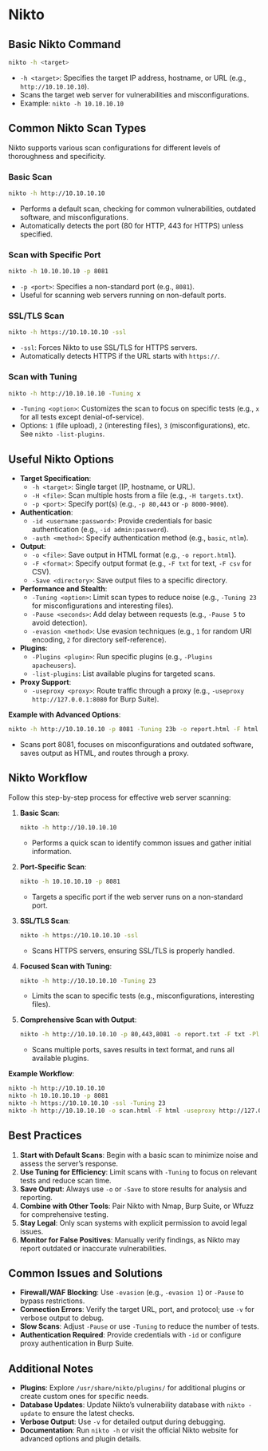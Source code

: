 # Nikto

## Basic Nikto Command

```bash
nikto -h <target>
```

- `-h <target>`: Specifies the target IP address, hostname, or URL (e.g., `http://10.10.10.10`).
- Scans the target web server for vulnerabilities and misconfigurations.
- Example: `nikto -h 10.10.10.10`

## Common Nikto Scan Types

Nikto supports various scan configurations for different levels of thoroughness and specificity.

### Basic Scan

```bash
nikto -h http://10.10.10.10
```

- Performs a default scan, checking for common vulnerabilities, outdated software, and misconfigurations.
- Automatically detects the port (80 for HTTP, 443 for HTTPS) unless specified.

### Scan with Specific Port

```bash
nikto -h 10.10.10.10 -p 8081
```

- `-p <port>`: Specifies a non-standard port (e.g., `8081`).
- Useful for scanning web servers running on non-default ports.

### SSL/TLS Scan

```bash
nikto -h https://10.10.10.10 -ssl
```

- `-ssl`: Forces Nikto to use SSL/TLS for HTTPS servers.
- Automatically detects HTTPS if the URL starts with `https://`.

### Scan with Tuning

```bash
nikto -h http://10.10.10.10 -Tuning x
```

- `-Tuning <option>`: Customizes the scan to focus on specific tests (e.g., `x` for all tests except denial-of-service).
- Options: `1` (file upload), `2` (interesting files), `3` (misconfigurations), etc. See `nikto -list-plugins`.

## Useful Nikto Options

- **Target Specification**:
  - `-h <target>`: Single target (IP, hostname, or URL).
  - `-H <file>`: Scan multiple hosts from a file (e.g., `-H targets.txt`).
  - `-p <port>`: Specify port(s) (e.g., `-p 80,443` or `-p 8000-9000`).
- **Authentication**:
  - `-id <username:password>`: Provide credentials for basic authentication (e.g., `-id admin:password`).
  - `-auth <method>`: Specify authentication method (e.g., `basic`, `ntlm`).
- **Output**:
  - `-o <file>`: Save output in HTML format (e.g., `-o report.html`).
  - `-F <format>`: Specify output format (e.g., `-F txt` for text, `-F csv` for CSV).
  - `-Save <directory>`: Save output files to a specific directory.
- **Performance and Stealth**:
  - `-Tuning <option>`: Limit scan types to reduce noise (e.g., `-Tuning 23` for misconfigurations and interesting files).
  - `-Pause <seconds>`: Add delay between requests (e.g., `-Pause 5` to avoid detection).
  - `-evasion <method>`: Use evasion techniques (e.g., `1` for random URI encoding, `2` for directory self-reference).
- **Plugins**:
  - `-Plugins <plugin>`: Run specific plugins (e.g., `-Plugins apacheusers`).
  - `-list-plugins`: List available plugins for targeted scans.
- **Proxy Support**:
  - `-useproxy <proxy>`: Route traffic through a proxy (e.g., `-useproxy http://127.0.0.1:8080` for Burp Suite).

**Example with Advanced Options**:

```bash
nikto -h http://10.10.10.10 -p 8081 -Tuning 23b -o report.html -F html -useproxy http://127.0.0.1:8080
```

- Scans port 8081, focuses on misconfigurations and outdated software, saves output as HTML, and routes through a proxy.

## Nikto Workflow

Follow this step-by-step process for effective web server scanning:

1. **Basic Scan**:

   ```bash
   nikto -h http://10.10.10.10
   ```

   - Performs a quick scan to identify common issues and gather initial information.

2. **Port-Specific Scan**:

   ```bash
   nikto -h 10.10.10.10 -p 8081
   ```

   - Targets a specific port if the web server runs on a non-standard port.

3. **SSL/TLS Scan**:

   ```bash
   nikto -h https://10.10.10.10 -ssl
   ```

   - Scans HTTPS servers, ensuring SSL/TLS is properly handled.

4. **Focused Scan with Tuning**:

   ```bash
   nikto -h http://10.10.10.10 -Tuning 23
   ```

   - Limits the scan to specific tests (e.g., misconfigurations, interesting files).

5. **Comprehensive Scan with Output**:

   ```bash
   nikto -h http://10.10.10.10 -p 80,443,8081 -o report.txt -F txt -Plugins all
   ```

   - Scans multiple ports, saves results in text format, and runs all available plugins.

**Example Workflow**:

```bash
nikto -h http://10.10.10.10
nikto -h 10.10.10.10 -p 8081
nikto -h https://10.10.10.10 -ssl -Tuning 23
nikto -h http://10.10.10.10 -o scan.html -F html -useproxy http://127.0.0.1:8080
```

## Best Practices

1. **Start with Default Scans**: Begin with a basic scan to minimize noise and assess the server’s response.
2. **Use Tuning for Efficiency**: Limit scans with `-Tuning` to focus on relevant tests and reduce scan time.
3. **Save Output**: Always use `-o` or `-Save` to store results for analysis and reporting.
4. **Combine with Other Tools**: Pair Nikto with Nmap, Burp Suite, or Wfuzz for comprehensive testing.
5. **Stay Legal**: Only scan systems with explicit permission to avoid legal issues.
6. **Monitor for False Positives**: Manually verify findings, as Nikto may report outdated or inaccurate vulnerabilities.

## Common Issues and Solutions

- **Firewall/WAF Blocking**: Use `-evasion` (e.g., `-evasion 1`) or `-Pause` to bypass restrictions.
- **Connection Errors**: Verify the target URL, port, and protocol; use `-v` for verbose output to debug.
- **Slow Scans**: Adjust `-Pause` or use `-Tuning` to reduce the number of tests.
- **Authentication Required**: Provide credentials with `-id` or configure proxy authentication in Burp Suite.

## Additional Notes

- **Plugins**: Explore `/usr/share/nikto/plugins/` for additional plugins or create custom ones for specific needs.
- **Database Updates**: Update Nikto’s vulnerability database with `nikto -update` to ensure the latest checks.
- **Verbose Output**: Use `-v` for detailed output during debugging.
- **Documentation**: Run `nikto -h` or visit the official Nikto website for advanced options and plugin details.